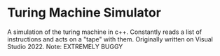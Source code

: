 # Turing Machine Simulator
 A simulation of the turing machine in c++. Constantly reads a list of instructions and acts on a "tape" with them.  Originally written on Visual Studio 2022. Note: EXTREMELY BUGGY
